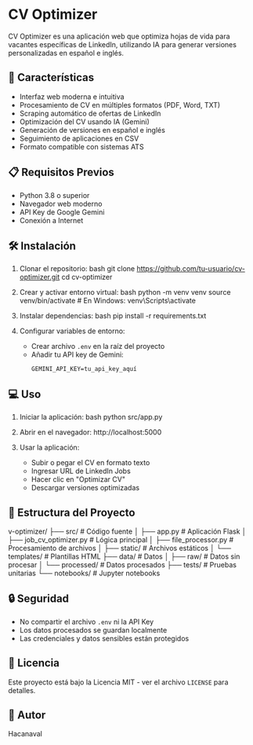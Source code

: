 # CV Optimizer

CV Optimizer es una aplicación web que optimiza hojas de vida para vacantes específicas de LinkedIn, utilizando IA para generar versiones personalizadas en español e inglés.

## 🚀 Características

- Interfaz web moderna e intuitiva
- Procesamiento de CV en múltiples formatos (PDF, Word, TXT)
- Scraping automático de ofertas de LinkedIn
- Optimización del CV usando IA (Gemini)
- Generación de versiones en español e inglés
- Seguimiento de aplicaciones en CSV
- Formato compatible con sistemas ATS

## 📋 Requisitos Previos

- Python 3.8 o superior
- Navegador web moderno
- API Key de Google Gemini
- Conexión a Internet

## 🛠️ Instalación

1. Clonar el repositorio:
bash
git clone https://github.com/tu-usuario/cv-optimizer.git
cd cv-optimizer

2. Crear y activar entorno virtual:
bash
python -m venv venv
source venv/bin/activate # En Windows: venv\Scripts\activate

3. Instalar dependencias:
bash
pip install -r requirements.txt

4. Configurar variables de entorno:
   - Crear archivo `.env` en la raíz del proyecto
   - Añadir tu API key de Gemini:
     ```
     GEMINI_API_KEY=tu_api_key_aquí
     ```

## 💻 Uso

1. Iniciar la aplicación:
bash
python src/app.py

2. Abrir en el navegador:
http://localhost:5000

3. Usar la aplicación:
   - Subir o pegar el CV en formato texto
   - Ingresar URL de LinkedIn Jobs
   - Hacer clic en "Optimizar CV"
   - Descargar versiones optimizadas

## 📁 Estructura del Proyecto
v-optimizer/
├── src/ # Código fuente
│ ├── app.py # Aplicación Flask
│ ├── job_cv_optimizer.py # Lógica principal
│ ├── file_processor.py # Procesamiento de archivos
│ ├── static/ # Archivos estáticos
│ └── templates/ # Plantillas HTML
├── data/ # Datos
│ ├── raw/ # Datos sin procesar
│ └── processed/ # Datos procesados
├── tests/ # Pruebas unitarias
└── notebooks/ # Jupyter notebooks

## 🔒 Seguridad

- No compartir el archivo `.env` ni la API Key
- Los datos procesados se guardan localmente
- Las credenciales y datos sensibles están protegidos

## 📝 Licencia

Este proyecto está bajo la Licencia MIT - ver el archivo `LICENSE` para detalles.

## 👥 Autor

Hacanaval